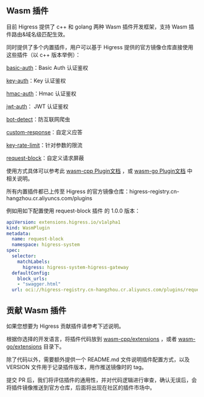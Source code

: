 ## Wasm 插件


目前 Higress 提供了 c++ 和 golang 两种 Wasm 插件开发框架，支持 Wasm 插件路由&域名级匹配生效。

同时提供了多个内置插件，用户可以基于 Higress 提供的官方镜像仓库直接使用这些插件（以 c++ 版本举例）：

[basic-auth](./wasm-cpp/extensions/basic_auth)：Basic Auth 认证鉴权

[key-auth](./wasm-cpp/extensions/key_auth)：Key 认证鉴权

[hmac-auth](./wasm-cpp/extensions/hmac_auth)：Hmac 认证鉴权

[jwt-auth](./wasm-cpp/extensions/jwt_auth)： JWT 认证鉴权

[bot-detect](./wasm-cpp/extensions/bot_detect)：防互联网爬虫

[custom-response](./wasm-cpp/extensions/custom_response)：自定义应答

[key-rate-limit](./wasm-cpp/extensions/key_rate_limit)：针对参数的限流

[request-block](./wasm-cpp/extensions/request_block)：自定义请求屏蔽

使用方式具体可以参考此 [wasm-cpp Plugin文档](./wasm-cpp/README.md) ，或 [wasm-go Plugin文档](./wasm-go/README.md) 中相关说明。

所有内置插件都已上传至 Higress 的官方镜像仓库：higress-registry.cn-hangzhou.cr.aliyuncs.com/plugins

例如用如下配置使用 request-block 插件 的 1.0.0 版本：

```yaml
apiVersion: extensions.higress.io/v1alpha1
kind: WasmPlugin
metadata:
  name: request-block
  namespace: higress-system
spec:
  selector:
    matchLabels:
      higress: higress-system-higress-gateway
  defaultConfig:
    block_urls:
    - "swagger.html"
  url: oci://higress-registry.cn-hangzhou.cr.aliyuncs.com/plugins/request-block:1.0.0
```

## 贡献 Wasm 插件

如果您想要为 Higress 贡献插件请参考下述说明。

根据你选择的开发语言，将插件代码放到 [wasm-cpp/extensions](./wasm-cpp/extensions) ，或者 [wasm-go/extensions](./wasm-go/extensions) 目录下。

除了代码以外，需要额外提供一个 README.md 文件说明插件配置方式，以及 VERSION 文件用于记录插件版本，用作推送镜像时的 tag。

提交 PR 后，我们将评估插件的通用性，并对代码逻辑进行审查，确认无误后，会将插件镜像推送到官方仓库，后面将出现在社区的插件市场中。
